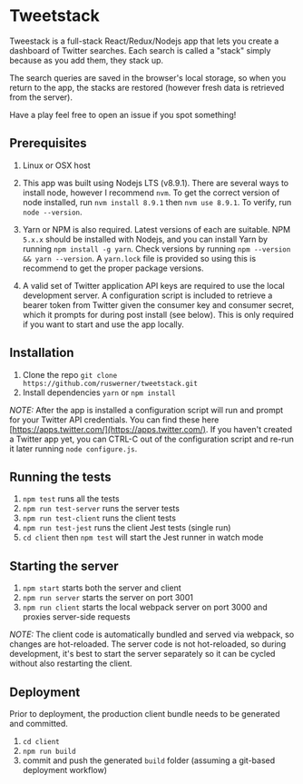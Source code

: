 # Tweetstack

Tweestack is a full-stack React/Redux/Nodejs app that lets you create a dashboard of Twitter searches. Each search is called a "stack" simply because as you add them, they stack up.

The search queries are saved in the browser's local storage, so when you return to the app,
the stacks are restored (however fresh data is retrieved from the server).

Have a play feel free to open an issue if you spot something!

## Prerequisites

1. Linux or OSX host

1. This app was built using Nodejs LTS (v8.9.1). There are several ways to install node, however I recommend `nvm`. To get the correct version of node installed, run `nvm install 8.9.1` then `nvm use 8.9.1`. To verify, run `node --version`.

1. Yarn or NPM is also required. Latest versions of each are suitable. NPM `5.x.x` should be installed with Nodejs, and you can install Yarn by running `npm install -g yarn`. Check versions by running `npm --version && yarn --version`. A `yarn.lock` file  is provided so using this is recommend to get the proper package versions.

1. A valid set of Twitter application API keys are required to use the local development server. A configuration script is included to retrieve a bearer token from Twitter given the consumer key and consumer secret, which it prompts for during post install (see below). This is only required if you want to start and use the app locally.

## Installation

1. Clone the repo `git clone https://github.com/ruswerner/tweetstack.git`
1. Install dependencies `yarn` or `npm install`

_NOTE:_ After the app is installed a configuration script will run and prompt for your Twitter API credentials. You can find these here [https://apps.twitter.com/](https://apps.twitter.com/). If you haven't created a Twitter app yet, you can CTRL-C out of the configuration script and re-run it later running `node configure.js`.

## Running the tests

1. `npm test` runs all the tests
1. `npm run test-server` runs the server tests
1. `npm run test-client` runs the client tests
1. `npm run test-jest` runs the client Jest tests (single run)
1. `cd client` then `npm test` will start the Jest runner in watch mode

## Starting the server

1. `npm start` starts both the server and client
1. `npm run server` starts the server on port 3001
1. `npm run client` starts the local webpack server on port 3000 and proxies server-side requests

_NOTE:_ The client code is automatically bundled and served via webpack, so changes are hot-reloaded. The server code is not hot-reloaded, so during development, it's best to start the server separately so it can be cycled without also restarting the client.

## Deployment

Prior to deployment, the production client bundle needs to be generated and committed. 

1. `cd client`
1. `npm run build`
1. commit and push the generated `build` folder (assuming a git-based deployment workflow)


